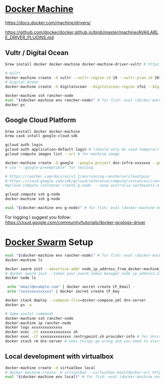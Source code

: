 # [Docker Machine](https://docs.docker.com/machine/overview/)

https://docs.docker.com/machine/drivers/

https://github.com/docker/docker.github.io/blob/master/machine/AVAILABLE_DRIVER_PLUGINS.md

## Vultr / Digital Ocean

```sh
brew install docker docker-machine docker-machine-driver-vultr # https://github.com/janeczku/docker-machine-vultr

# Vultr
docker-machine create -d vultr --vultr-region-id 19 --vultr-plan-id 201 --vultr-api-key "$VTOKEN" --vultr-ssh-key-id xxxxxxxxxxxxxx --vultr-ipv6 --vultr-ros-version v1.3.0 rancher-node
# Digital Ocean
docker-machine create -d digitalocean --digitalocean-region sfo1 --digitalocean-size 1gb --digitalocean-ssh-user rancher --digitalocean-image rancheros --digitalocean-access-token $DOTOKEN rancher-node 

docker-machine ssh rancher-node
eval "$(docker-machine env rancher-node)" # for fish: eval (docker-machine env rancher-node)
docker ps
```

## Google Cloud Platform

```sh
brew install docker docker-machine
brew cask intall google-cloud-sdk

gcloud auth login
gcloud auth application-default login # (should only be used temporarily)
gcloud compute images list --uri # for machine-image

docker-machine create -d google --google-project dns-infra-xxxxxxx --google-zone australia-southeast1-a --google-machine-type f1-micro --google-tags doh,dnscrypt,g-node --google-machine-image https://www.googleapis.com/compute/v1/projects/centos-cloud/global/images/centos-7-v20180507 g-node
# use "--google-preemptible" for testing

# https://rancher.com/docs/os/v1.1/en/running-rancheros/cloud/gce/
# https://cloud.google.com/sdk/gcloud/reference/compute/instances/create
#gcloud compute instances create g-node  --zone australia-southeast1-a --machine-type f1-micro --image xxxxxxxxxxxxxx

gcloud compute ssh g-node
docker-machine ssh g-node

eval "$(docker-machine env g-node)" # for fish: eval (docker-machine env g-node)
```
For logging I suggest you follow: https://cloud.google.com/community/tutorials/docker-gcplogs-driver

# [Docker Swarm](https://docs.docker.com/engine/swarm/) Setup

```sh
eval "$(docker-machine env rancher-node)" # for fish: eval (docker-machine env rancher-node)
docker-machine ls

docker swarm init --advertise-addr node_ip_address_from_docker-machine_ls
# docker swarm join --token your_swarm_token manager_node_ip_address:2377
docker node ls

 echo "email@example.com" | docker secret create CF_Email -
 echo "xxxxxxxxxxxxxx" | docker secret create CF_Key -

docker stack deploy --compose-file=docker-compose.yml dns-server
docker ps -a

# Some useful commands
docker-machine ssh rancher-node
docker-machine ip rancher-node
docker logs xxxxxxxxxxxxxx
docker exec -it xxxxxxxxxxxxxx sh
docker exec -it xxxxxxxxxxxxxx /entrypoint.sh provider-info # for dnscrypt-wrapper
docker stack rm dns-server # when things go wrong and you need to start form a blank slate
```

## Local development with virtualbox

```sh
docker-machine create -d virtualbox local
# docker-machine create -d virtualbox --virtualbox-boot2docker-url https://releases.rancher.com/os/latest/rancheros.iso <MACHINE-NAME>
eval "$(docker-machine env local)" # for fish: eval (docker-machine env local)
```
